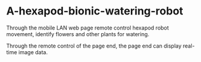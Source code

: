 # A-hexapod-bionic-watering-robot
Through the mobile LAN web page remote control hexapod robot movement, identify flowers and other plants for watering.


Through the remote control of the page end, the page end can display real-time image data.
